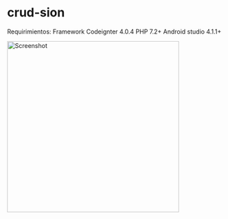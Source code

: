 # crud-sion
Requirimientos:
Framework Codeignter 4.0.4
PHP 7.2+
Android studio 4.1.1+

 <img src="20210127-074451.gif" height="400" alt="Screenshot"/>
